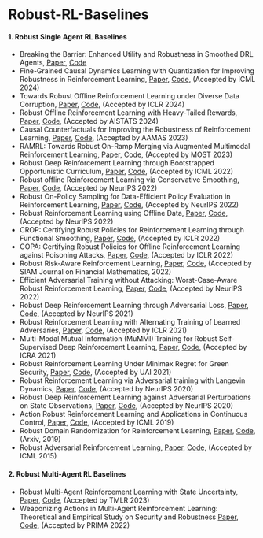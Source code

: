 # Robust-RL-Baselines



#### 1. Robust Single Agent RL Baselines
- Breaking the Barrier: Enhanced Utility and Robustness in Smoothed DRL Agents, [Paper](https://arxiv.org/pdf/2406.18062), [Code](https://github.com/Trustworthy-ML-Lab/Robust_HighUtil_Smoothed_DRL)
- Fine-Grained Causal Dynamics Learning with Quantization for Improving Robustness in Reinforcement Learning, [Paper](https://arxiv.org/pdf/2406.03234), [Code](https://github.com/iwhwang/Fine-Grained-Causal-RL), (Accepted by ICML 2024)
- Towards Robust Offline Reinforcement Learning under Diverse Data Corruption, [Paper](https://arxiv.org/pdf/2310.12955), [Code](https://github.com/YangRui2015/RIQL), (Accepted by ICLR 2024)
- Robust Offline Reinforcement Learning with Heavy-Tailed Rewards, [Paper](https://proceedings.mlr.press/v238/zhu24a/zhu24a.pdf), [Code](https://github.com/Mamba413/ROOM), (Accepted by AISTATS 2024)
- Causal Counterfactuals for Improving the Robustness of Reinforcement Learning, [Paper](https://arxiv.org/pdf/2211.05551), [Code](https://github.com/Tom1042roboai/CausalCF), (Accepted by AAMAS 2023)
- RAMRL: Towards Robust On-Ramp Merging via Augmented Multimodal Reinforcement Learning, [Paper](https://arxiv.org/pdf/2208.07307), [Code](https://github.com/grbagwe/RAMRL), (Accepted by MOST 2023)
- Robust Deep Reinforcement Learning through Bootstrapped Opportunistic Curriculum, [Paper](https://arxiv.org/pdf/2206.10057.pdf), [Code](https://github.com/jlwu002/BCL), (Accepted by ICML 2022)
- Robust offline Reinforcement Learning via Conservative Smoothing, [Paper](https://arxiv.org/pdf/2206.02829), [Code](https://github.com/YangRui2015/RORL), (Accepted by NeurIPS 2022)
- Robust On-Policy Sampling for Data-Efficient Policy Evaluation in Reinforcement Learning, [Paper](https://arxiv.org/pdf/2111.14552), [Code](https://github.com/uoe-agents/robust_onpolicy_data_collection),  (Accepted by NeurIPS 2022)
- Robust Reinforcement Learning using Offline Data, [Paper](https://arxiv.org/pdf/2208.05129), [Code](https://github.com/zaiyan-x/RFQI), (Accepted by NeurIPS 2022)
- CROP: Certifying Robust Policies for Reinforcement Learning through Functional Smoothing, [Paper](https://arxiv.org/pdf/2106.09292), [Code](https://github.com/AI-secure/CROP), (Accepted by ICLR 2022)
- COPA: Certifying Robust Policies for Offline Reinforcement Learning against Poisoning Attacks, [Paper](https://arxiv.org/pdf/2203.08398), [Code](https://github.com/AI-secure/COPA),  (Accepted by ICLR 2022)
- Robust Risk-Aware Reinforcement Learning, [Paper](https://arxiv.org/pdf/2108.10403), [Code](https://github.com/sebjai/robust-risk-aware-rl), (Accepted by SIAM Journal on Financial Mathematics, 2022)
- Efficient Adversarial Training without Attacking: Worst-Case-Aware Robust Reinforcement Learning, [Paper](https://arxiv.org/pdf/2210.05927), [Code](https://github.com/umd-huang-lab/WocaR-RL), (Accepted by NeurIPS 2022)
- Robust Deep Reinforcement Learning through Adversarial Loss, [Paper](https://arxiv.org/pdf/2008.01976), [Code](https://github.com/tuomaso/radial_rl_v2), (Accepted by NeurIPS 2021) 
- Robust Reinforcement Learning with Alternating Training of Learned Adversaries,  [Paper](https://arxiv.org/pdf/2101.08452), [Code](https://github.com/huanzhang12/ATLA_robust_RL), (Accepted by ICLR 2021)
- Multi-Modal Mutual Information (MuMMI) Training for Robust Self-Supervised Deep Reinforcement Learning, [Paper](https://arxiv.org/pdf/2107.02339), [Code](https://github.com/clear-nus/MuMMI), (Accepted by ICRA 2021)
- Robust Reinforcement Learning Under Minimax Regret for Green Security, [Paper](https://arxiv.org/pdf/2106.08413), [Code](https://github.com/lily-x/mirror), (Accepted by UAI 2021)
- Robust Reinforcement Learning via Adversarial training with Langevin Dynamics, [Paper](https://arxiv.org/pdf/2002.06063), [Code](https://github.com/ythuangyt/Robust-Reinforcement-Learning-via-Adversarial-training-with-Langevin-Dynamics),  (Accepted by NeurIPS 2020) 
- Robust Deep Reinforcement Learning against Adversarial Perturbations on State Observations, [Paper](https://arxiv.org/pdf/2003.08938), [Code](https://github.com/chenhongge/StateAdvDRL), (Accepted by NeurIPS 2020)
- Action Robust Reinforcement Learning and Applications in Continuous Control, [Paper](https://arxiv.org/pdf/1901.09184), [Code](https://github.com/tesslerc/ActionRobustRL), (Accepted by ICML 2019)
- Robust Domain Randomization for Reinforcement Learning, [Paper](https://arxiv.org/pdf/1910.10537), [Code](https://github.com/uncharted-technologies/robust-domain-randomization), (Arxiv, 2019)
- Robust Adversarial Reinforcement Learning, [Paper](https://arxiv.org/pdf/1703.02702), [Code](https://github.com/jerinphilip/robust-adversarial-rl), (Accepted by ICML 2015)



#### 2. Robust Multi-Agent RL Baselines

- Robust Multi-Agent Reinforcement Learning with State Uncertainty, [Paper](https://openreview.net/pdf?id=CqTkapZ6H9), [Code](https://github.com/SihongHo/Robust_MARL_with_State_Uncertainty), (Accepted by TMLR 2023)
- Weaponizing Actions in Multi-Agent Reinforcement Learning: Theoretical and Empirical Study on Security and Robustness [Paper](https://link.springer.com/chapter/10.1007/978-3-031-21203-1_21), [Code](https://github.com/frank47ltt/MARL_Robustness), (Accepted by PRIMA 2022)
